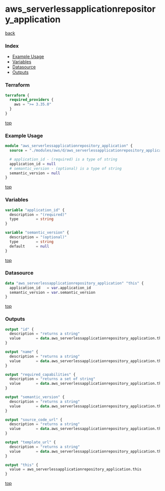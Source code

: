 # aws_serverlessapplicationrepository_application

[back](../aws.md)

### Index

- [Example Usage](#example-usage)
- [Variables](#variables)
- [Datasource](#datasource)
- [Outputs](#outputs)

### Terraform

```terraform
terraform {
  required_providers {
    aws = ">= 3.35.0"
  }
}
```

[top](#index)

### Example Usage

```terraform
module "aws_serverlessapplicationrepository_application" {
  source = "./modules/aws/d/aws_serverlessapplicationrepository_application"

  # application_id - (required) is a type of string
  application_id = null
  # semantic_version - (optional) is a type of string
  semantic_version = null
}
```

[top](#index)

### Variables

```terraform
variable "application_id" {
  description = "(required)"
  type        = string
}

variable "semantic_version" {
  description = "(optional)"
  type        = string
  default     = null
}
```

[top](#index)

### Datasource

```terraform
data "aws_serverlessapplicationrepository_application" "this" {
  application_id   = var.application_id
  semantic_version = var.semantic_version
}
```

[top](#index)

### Outputs

```terraform
output "id" {
  description = "returns a string"
  value       = data.aws_serverlessapplicationrepository_application.this.id
}

output "name" {
  description = "returns a string"
  value       = data.aws_serverlessapplicationrepository_application.this.name
}

output "required_capabilities" {
  description = "returns a set of string"
  value       = data.aws_serverlessapplicationrepository_application.this.required_capabilities
}

output "semantic_version" {
  description = "returns a string"
  value       = data.aws_serverlessapplicationrepository_application.this.semantic_version
}

output "source_code_url" {
  description = "returns a string"
  value       = data.aws_serverlessapplicationrepository_application.this.source_code_url
}

output "template_url" {
  description = "returns a string"
  value       = data.aws_serverlessapplicationrepository_application.this.template_url
}

output "this" {
  value = aws_serverlessapplicationrepository_application.this
}
```

[top](#index)